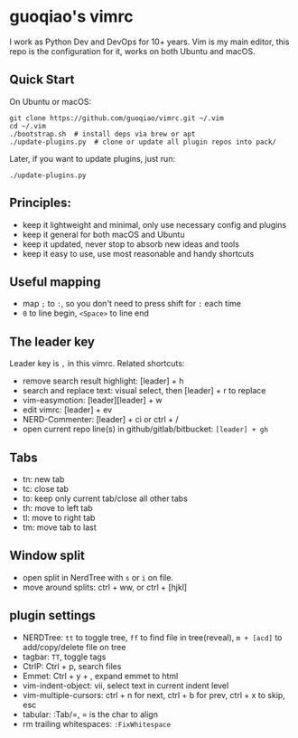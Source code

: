 # guoqiao's vimrc

I work as Python Dev and DevOps for 10+ years.
Vim is my main editor, this repo is the configuration for it, works on both Ubuntu and macOS.

## Quick Start

On Ubuntu or macOS:
```
git clone https://github.com/guoqiao/vimrc.git ~/.vim
cd ~/.vim
./bootstrap.sh  # install deps via brew or apt
./update-plugins.py  # clone or update all plugin repos into pack/
```

Later, if you want to update plugins, just run:

```
./update-plugins.py
```

## Principles:
- keep it lightweight and minimal, only use necessary config and plugins
- keep it general for both macOS and Ubuntu
- keep it updated, never stop to absorb new ideas and tools
- keep it easy to use, use most reasonable and handy shortcuts

## Useful mapping
* map `;` to `:`, so you don't need to press shift for `:` each time
* `0` to line begin, `<Space>` to line end

## The leader key
Leader key is `,` in this vimrc. Related shortcuts:
* remove search result highlight: [leader] + h
* search and replace text: visual select, then [leader] + r to replace
* vim-easymotion: [leader][leader] + w
* edit vimrc: [leader] + ev
* NERD-Commenter: [leader] + ci or ctrl + /
* open current repo line(s) in github/gitlab/bitbucket: `[leader] + gh`

## Tabs
* tn: new tab
* tc: close tab
* to: keep only current tab/close all other tabs
* th: move to left tab
* tl: move to right tab
* tm: move tab to last

## Window split
* open split in NerdTree with `s` or `i` on file.
* move around splits: ctrl + ww, or ctrl + [hjkl]

## plugin settings
* NERDTree: `tt` to toggle tree, `ff` to find file in tree(reveal), `m + [acd]` to add/copy/delete file on tree
* tagbar: `TT`, toggle tags
* CtrlP: Ctrl + p, search files
* Emmet: Ctrl + y + , expand emmet to html
* vim-indent-object: vii, select text in current indent level
* vim-multiple-cursors: ctrl + n for next, ctrl + b for prev, ctrl + x to skip, esc
* tabular: :Tab/=, = is the char to align
* rm trailing whitespaces: `:FixWhitespace`
